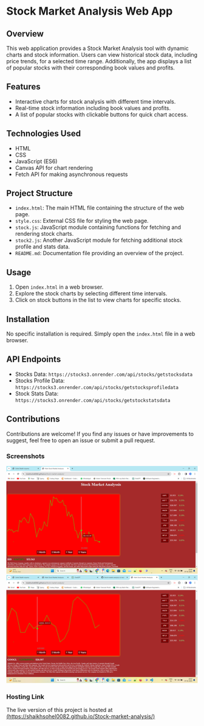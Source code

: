 # Stock Market Analysis Web App

## Overview

This web application provides a Stock Market Analysis tool with dynamic charts and stock information. Users can view historical stock data, including price trends, for a selected time range. Additionally, the app displays a list of popular stocks with their corresponding book values and profits.

## Features

- Interactive charts for stock analysis with different time intervals.
- Real-time stock information including book values and profits.
- A list of popular stocks with clickable buttons for quick chart access.

## Technologies Used

- HTML
- CSS
- JavaScript (ES6)
- Canvas API for chart rendering
- Fetch API for making asynchronous requests

## Project Structure

- `index.html`: The main HTML file containing the structure of the web page.
- `style.css`: External CSS file for styling the web page.
- `stock.js`: JavaScript module containing functions for fetching and rendering stock charts.
- `stock2.js`: Another JavaScript module for fetching additional stock profile and stats data.
- `README.md`: Documentation file providing an overview of the project.

## Usage

1. Open `index.html` in a web browser.
2. Explore the stock charts by selecting different time intervals.
3. Click on stock buttons in the list to view charts for specific stocks.

## Installation

No specific installation is required. Simply open the `index.html` file in a web browser.

## API Endpoints

- Stocks Data: `https://stocks3.onrender.com/api/stocks/getstocksdata`
- Stocks Profile Data: `https://stocks3.onrender.com/api/stocks/getstocksprofiledata`
- Stock Stats Data: `https://stocks3.onrender.com/api/stocks/getstockstatsdata`

## Contributions

Contributions are welcome! If you find any issues or have improvements to suggest, feel free to open an issue or submit a pull request.

### Screenshots
![Screenshot 1](Screenshot1.png)
![Screenshot 2](Screenshot2.png)

### Hosting Link

The live version of this project is hosted at [(https://shaikhsohel0082.github.io/Stock-market-analysis/)](https://shaikhsohel0082.github.io/Stock-market-analysis/)


